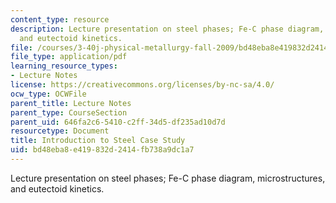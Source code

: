 ```yaml
---
content_type: resource
description: Lecture presentation on steel phases; Fe-C phase diagram, microstructures,
  and eutectoid kinetics.
file: /courses/3-40j-physical-metallurgy-fall-2009/bd48eba8e419832d2414fb738a9dc1a7_MIT3_40JF09_lec21.pdf
file_type: application/pdf
learning_resource_types:
- Lecture Notes
license: https://creativecommons.org/licenses/by-nc-sa/4.0/
ocw_type: OCWFile
parent_title: Lecture Notes
parent_type: CourseSection
parent_uid: 646fa2c6-5410-c2ff-34d5-df235ad10d7d
resourcetype: Document
title: Introduction to Steel Case Study
uid: bd48eba8-e419-832d-2414-fb738a9dc1a7
---
```

Lecture presentation on steel phases; Fe-C phase diagram, microstructures, and eutectoid kinetics.